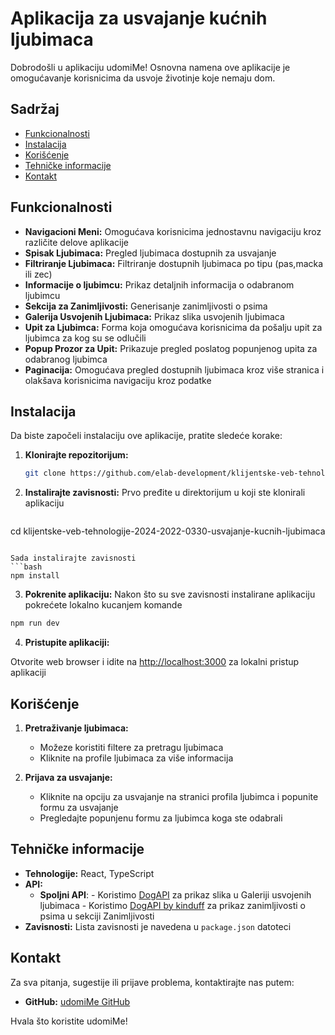 # Aplikacija za usvajanje kućnih ljubimaca

Dobrodošli u aplikaciju udomiMe! Osnovna namena ove aplikacije je omogućavanje korisnicima da usvoje životinje koje nemaju dom.

## Sadržaj
- [Funkcionalnosti](#funkcionalnosti)
- [Instalacija](#instalacija)
- [Korišćenje](#korišćenje)
- [Tehničke informacije](#tehničke-informacije)
- [Kontakt](#kontakt)

## **Funkcionalnosti**
- **Navigacioni Meni:** Omogućava korisnicima jednostavnu navigaciju kroz različite delove aplikacije
- **Spisak Ljubimaca:** Pregled ljubimaca dostupnih za usvajanje
- **Filtriranje Ljubimaca:** Filtriranje dostupnih ljubimaca po tipu (pas,macka ili zec)
- **Informacije o ljubimcu:** Prikaz detaljnih informacija o odabranom ljubimcu
- **Sekcija za Zanimljivosti:** Generisanje zanimljivosti o psima
- **Galerija Usvojenih Ljubimaca:** Prikaz slika usvojenih ljubimaca
- **Upit za Ljubimca:** Forma koja omogućava korisnicima da pošalju upit za ljubimca za kog su se odlučili
- **Popup Prozor za Upit:** Prikazuje pregled poslatog popunjenog upita za odabranog ljubimca
- **Paginacija:** Omogućava pregled dostupnih ljubimaca kroz više stranica i olakšava korisnicima navigaciju kroz podatke

## **Instalacija**

Da biste započeli instalaciju ove aplikacije, pratite sledeće korake:

1. **Klonirajte repozitorijum:**

   ```bash
   git clone https://github.com/elab-development/klijentske-veb-tehnologije-2024-2022-0330-usvajanje-kucnih-ljubimaca.git
   ```
2. **Instalirajte zavisnosti:**
  Prvo pređite u direktorijum u koji ste klonirali aplikaciju 
   ```bash
  cd klijentske-veb-tehnologije-2024-2022-0330-usvajanje-kucnih-ljubimaca
   ```
  
  Sada instalirajte zavisnosti
  ```bash
  npm install
  ```
3. **Pokrenite aplikaciju:**
  Nakon što su sve zavisnosti instalirane aplikaciju pokrećete lokalno kucanjem komande
  ```bash
  npm run dev
  ```
4. **Pristupite aplikaciji:**

  Otvorite web browser i idite na [http://localhost:3000](http://localhost:3000) za lokalni pristup aplikaciji

## **Korišćenje**

1. **Pretraživanje ljubimaca:**

    - Možeze koristiti filtere za pretragu ljubimaca
    - Kliknite na profile ljubimaca za više informacija

2. **Prijava za usvajanje:**

    - Kliknite na opciju za usvajanje na stranici profila ljubimca i popunite formu za usvajanje
    - Pregledajte popunjenu formu za ljubimca koga ste odabrali

## **Tehničke informacije**
- **Tehnologije:** React, TypeScript
- **API:** 
  - **Spoljni API**: 
        - Koristimo [DogAPI](https://dog.ceo/dog-api/) za prikaz slika u Galeriji usvojenih ljubimaca
        - Koristimo [DogAPI by kinduff](https://dogapi.dog/) za prikaz zanimljivosti o psima u sekciji Zanimljivosti
- **Zavisnosti:** Lista zavisnosti je navedena u `package.json` datoteci

## **Kontakt**

Za sva pitanja, sugestije ili prijave problema, kontaktirajte nas putem:

- **GitHub:** [udomiMe GitHub](https://github.com/elab-development/klijentske-veb-tehnologije-2024-2022-0330-usvajanje-kucnih-ljubimaca.git)

Hvala što koristite udomiMe!


